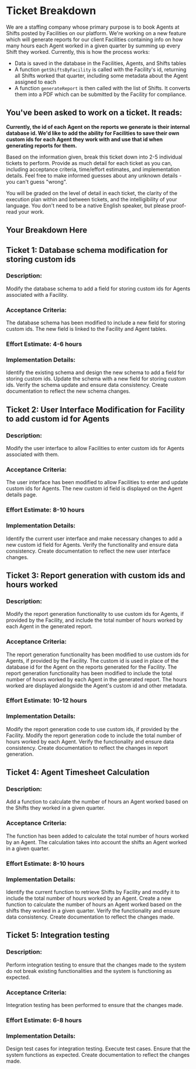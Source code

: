 # Ticket Breakdown
We are a staffing company whose primary purpose is to book Agents at Shifts posted by Facilities on our platform. We're working on a new feature which will generate reports for our client Facilities containing info on how many hours each Agent worked in a given quarter by summing up every Shift they worked. Currently, this is how the process works:

- Data is saved in the database in the Facilities, Agents, and Shifts tables
- A function `getShiftsByFacility` is called with the Facility's id, returning all Shifts worked that quarter, including some metadata about the Agent assigned to each
- A function `generateReport` is then called with the list of Shifts. It converts them into a PDF which can be submitted by the Facility for compliance.

## You've been asked to work on a ticket. It reads:

**Currently, the id of each Agent on the reports we generate is their internal database id. We'd like to add the ability for Facilities to save their own custom ids for each Agent they work with and use that id when generating reports for them.**


Based on the information given, break this ticket down into 2-5 individual tickets to perform. Provide as much detail for each ticket as you can, including acceptance criteria, time/effort estimates, and implementation details. Feel free to make informed guesses about any unknown details - you can't guess "wrong".


You will be graded on the level of detail in each ticket, the clarity of the execution plan within and between tickets, and the intelligibility of your language. You don't need to be a native English speaker, but please proof-read your work.

## Your Breakdown Here

## Ticket 1: Database schema modification for storing custom ids
### Description: 
Modify the database schema to add a field for storing custom ids for Agents associated with a Facility.

### Acceptance Criteria:

The database schema has been modified to include a new field for storing custom ids.
The new field is linked to the Facility and Agent tables.
### Effort Estimate: 4-6 hours

### Implementation Details:

Identify the existing schema and design the new schema to add a field for storing custom ids.
Update the schema with a new field for storing custom ids.
Verify the schema update and ensure data consistency.
Create documentation to reflect the new schema changes.

## Ticket 2: User Interface Modification for Facility to add custom id for Agents
### Description: 
Modify the user interface to allow Facilities to enter custom ids for Agents associated with them.

### Acceptance Criteria:

The user interface has been modified to allow Facilities to enter and update custom ids for Agents.
The new custom id field is displayed on the Agent details page.
### Effort Estimate: 8-10 hours

### Implementation Details:

Identify the current user interface and make necessary changes to add a new custom id field for Agents.
Verify the functionality and ensure data consistency.
Create documentation to reflect the new user interface changes.

## Ticket 3: Report generation with custom ids and hours worked
### Description: 
Modify the report generation functionality to use custom ids for Agents, if provided by the Facility, and include the total number of hours worked by each Agent in the generated report.

### Acceptance Criteria:

The report generation functionality has been modified to use custom ids for Agents, if provided by the Facility.
The custom id is used in place of the database id for the Agent on the reports generated for the Facility.
The report generation functionality has been modified to include the total number of hours worked by each Agent in the generated report.
The hours worked are displayed alongside the Agent's custom id and other metadata.
### Effort Estimate: 10-12 hours

### Implementation Details:

Modify the report generation code to use custom ids, if provided by the Facility.
Modify the report generation code to include the total number of hours worked by each Agent.
Verify the functionality and ensure data consistency.
Create documentation to reflect the changes in report generation.

## Ticket 4: Agent Timesheet Calculation
### Description: 
Add a function to calculate the number of hours an Agent worked based on the Shifts they worked in a given quarter.

### Acceptance Criteria:

The function has been added to calculate the total number of hours worked by an Agent.
The calculation takes into account the shifts an Agent worked in a given quarter.
### Effort Estimate: 8-10 hours

### Implementation Details:

Identify the current function to retrieve Shifts by Facility and modify it to include the total number of hours worked by an Agent.
Create a new function to calculate the number of hours an Agent worked based on the shifts they worked in a given quarter.
Verify the functionality and ensure data consistency.
Create documentation to reflect the changes made.

## Ticket 5: Integration testing
### Description: 
Perform integration testing to ensure that the changes made to the system do not break existing functionalities and the system is functioning as expected.

### Acceptance Criteria:

Integration testing has been performed to ensure that the changes made.
### Effort Estimate: 6-8 hours

### Implementation Details:

Design test cases for integration testing.
Execute test cases.
Ensure that the system functions as expected.
Create documentation to reflect the changes made.